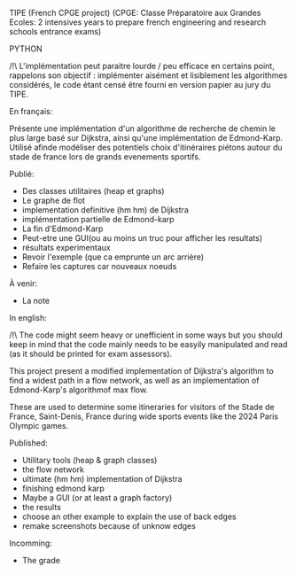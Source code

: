 TIPE 
(French CPGE project)
(CPGE: Classe Préparatoire aux Grandes Ecoles: 2 intensives years to prepare french engineering and research schools entrance exams)

PYTHON

/!\ L'implémentation peut paraitre lourde / peu efficace en certains point, rappelons son objectif : implémenter aisément et lisiblement les algorithmes considérés, le code étant censé être fourni en version papier au jury du TIPE.


En français:

Présente une implémentation d'un algorithme de recherche de chemin le plus large basé sur Dijkstra, ainsi qu'une implémentation de Edmond-Karp.
Utilisé afinde modéliser des potentiels choix d'itinéraires piétons autour du stade de france lors de grands evenements sportifs.

Publié:
- Des classes utilitaires (heap et graphs)
- Le graphe de flot
- implementation definitive (hm hm) de Dijkstra
- implémentation partielle de Edmond-karp
- La fin d'Edmond-Karp
- Peut-etre une GUI(ou au moins un truc pour afficher les resultats)
- résultats experimentaux
- Revoir l'exemple (que ca emprunte un arc arrière)
- Refaire les captures car nouveaux noeuds

À venir:
- La note


In english:

/!\ The code might seem heavy or unefficient in some ways but you should keep in mind that the code mainly needs to be easyily manipulated and read (as it should be printed for exam assessors).

This project present a modified implementation of Dijkstra's algorithm to find a widest path in a flow network, as well as an implementation of Edmond-Karp's algorithmof max flow. 

These are used to determine some itineraries for visitors of the Stade de France, Saint-Denis, France during wide sports events like the 2024 Paris Olympic games.

Published:
- Utilitary tools (heap & graph classes)
- the flow network
- ultimate (hm hm) implementation of Dijkstra 
- finishing edmond karp
- Maybe a GUI (or at least a graph factory)
- the results
- choose an other example to explain the use of back edges
- remake screenshots because of unknow edges

Incomming:
- The grade
